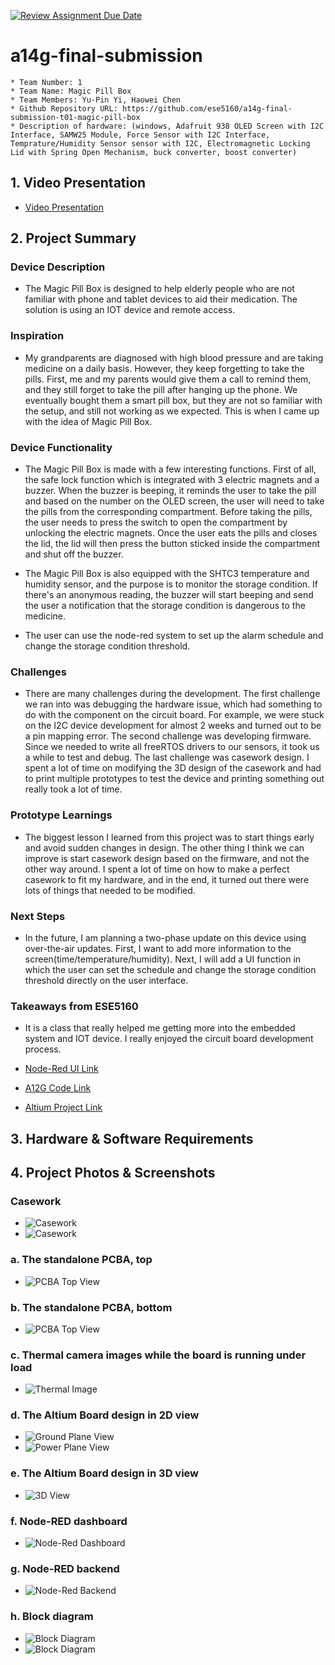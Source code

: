 [![Review Assignment Due Date](https://classroom.github.com/assets/deadline-readme-button-24ddc0f5d75046c5622901739e7c5dd533143b0c8e959d652212380cedb1ea36.svg)](https://classroom.github.com/a/kzkUPShx)
# a14g-final-submission

    * Team Number: 1
    * Team Name: Magic Pill Box
    * Team Members: Yu-Pin Yi, Haowei Chen
    * Github Repository URL: https://github.com/ese5160/a14g-final-submission-t01-magic-pill-box
    * Description of hardware: (windows, Adafruit 938 OLED Screen with I2C Interface, SAMW25 Module, Force Sensor with I2C Interface, Temprature/Humidity Sensor sensor with I2C, Electromagnetic Locking Lid with Spring Open Mechanism, buck converter, boost converter) 

## 1. Video Presentation

- [Video Presentation](https://youtu.be/nQqyR8lDyXY?si=AE45nUH7O6IaNKej)

## 2. Project Summary

### Device Description

- The Magic Pill Box is designed to help elderly people who are not familiar with phone and tablet devices to aid their medication. The solution is using an IOT device and remote access. 

### Inspiration

- My grandparents are diagnosed with high blood pressure and are taking medicine on a daily basis. However, they keep forgetting to take the pills. First, me and my parents would give them a call to remind them, and they still forget to take the pill after hanging up the phone. We eventually bought them a smart pill box, but they are not so familiar with the setup, and still not working as we expected. This is when I came up with the idea of Magic Pill Box. 

### Device Functionality

- The Magic Pill Box is made with a few interesting functions. First of all, the safe lock function which is integrated with 3 electric magnets and a buzzer. When the buzzer is beeping, it reminds the user to take the pill and based on the number on the OLED screen, the user will need to take the pills from the corresponding compartment. Before taking the pills, the user needs to press the switch to open the compartment by unlocking the electric magnets. Once the user eats the pills and closes the lid, the lid will then press the button sticked inside the compartment and shut off the buzzer. 

- The Magic Pill Box is also equipped with the SHTC3 temperature and humidity sensor, and the purpose is to monitor the storage condition. If there's an anonymous reading, the buzzer will start beeping and send the user a notification that the storage condition is dangerous to the medicine.

- The user can use the node-red system to set up the alarm schedule and change the storage condition threshold.

### Challenges

- There are many challenges during the development. The first challenge we ran into was debugging the hardware issue, which had something to do with the component on the circuit board. For example, we were stuck on the I2C device development for almost 2 weeks and turned out to be a pin mapping error. The second challenge was developing firmware. Since we needed to write all freeRTOS drivers to our sensors, it took us a while to test and debug. The last challenge was casework design. I spent a lot of time on modifying the 3D design of the casework and had to print multiple prototypes to test the device and printing something out really took a lot of time. 

### Prototype Learnings

- The biggest lesson I learned from this project was to start things early and avoid sudden changes in design. The other thing I think we can improve is start casework design based on the firmware, and not the other way around. I spent a lot of time on how to make a perfect casework to fit my hardware, and in the end, it turned out there were lots of things that needed to be modified.

### Next Steps

- In the future, I am planning a two-phase update on this device using over-the-air updates. First, I want to add more information to the screen(time/temperature/humidity). Next, I will add a UI function in which the user can set the schedule and change the storage condition threshold directly on the user interface. 

### Takeaways from ESE5160

- It is a class that really helped me getting more into the embedded system and IOT device. I really enjoyed the circuit board development process. 

- [Node-Red UI Link](http://52.186.82.19:1880/ui/)
- [A12G Code Link](https://github.com/ese5160/a12g-firmware-drivers-t01-magic-pill-box)
- [Altium Project Link](https://upenn-eselabs.365.altium.com/designs/2E1710E5-2220-46EC-B8F9-26C9D24CF3C1)

## 3. Hardware & Software Requirements

## 4. Project Photos & Screenshots

### Casework

- ![Casework](img/casework2.jpg)
- ![Casework](img/casework1.jpg)

### a. The standalone PCBA, top

- ![PCBA Top View](img/board_front.jpg)

### b. The standalone PCBA, bottom

- ![PCBA Top View](img/board_back.jpg)

### c. Thermal camera images while the board is running under load 

- ![Thermal Image](img/heatgun.jpg)

### d. The Altium Board design in 2D view

- ![Ground Plane View](img/ground.png)
- ![Power Plane View](img/power.png)

### e. The Altium Board design in 3D view

- ![3D View](img/3dView.png)

### f. Node-RED dashboard

- ![Node-Red Dashboard](img/node_red_UI.png)

### g. Node-RED backend

- ![Node-Red Backend](img/node_red_backEnd.png)

### h. Block diagram

- ![Block Diagram](img/system_diagram.png)
- ![Block Diagram](img/block_diagram.png)